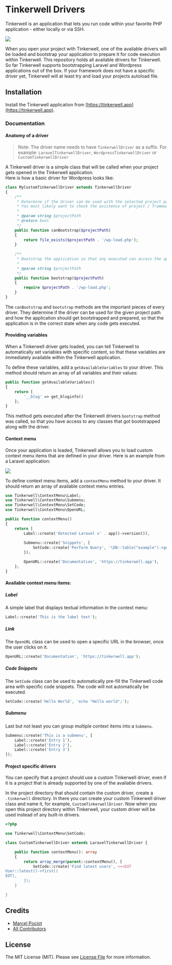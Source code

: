 # Tinkerwell Drivers

Tinkerwell is an application that lets you run code within your favorite PHP application - either locally or via SSH.

![](https://tinkerwell.app/screenshots/screenshot_tinker_locally.png)

When you open your project with Tinkerwell, one of the available drivers will be loaded and bootstrap your application to prepare it for code execution within Tinkerwell. 
This repository holds all available drivers for Tinkerwell. So far Tinkerwell supports bootstrapping Laravel and Wordpress applications out of the box. 
If your framework does not have a specific driver yet, Tinkerwell will at least try and load your projects autoload file.

## Installation

Install the Tinkerwell application from [https://tinkerwell.app](https://tinkerwell.app).

### Documentation

#### Anatomy of a driver

> Note: The driver name needs to have `TinkerwellDriver` as a suffix. For example: `LaravelTinkerwellDriver`, `WordpressTinkerwellDriver` or `CustomTinkerwellDriver`

A Tinkerwell driver is a simple class that will be called when your project gets opened in the Tinkerwell application.  
Here is how a basic driver for Wordpress looks like:

```php
class MyCustomTinkerwellDriver extends TinkerwellDriver
{
    /**
     * Determine if the driver can be used with the selected project path.
     * You most likely want to check the existence of project / framework specific files.
     *
     * @param string $projectPath
     * @return bool
     */
    public function canBootstrap($projectPath)
    {
        return file_exists($projectPath . '/wp-load.php');
    }
    
    /**
     * Bootstrap the application so that any executed can access the application in your desired state.
     * 
     * @param string $projectPath
     */
    public function bootstrap($projectPath)
    {
        require $projectPath . '/wp-load.php';
    }
}
```

The `canBootstrap` and `bootstrap` methods are the important pieces of every driver. 
They determine if the driver can be used for the given project path and how the application should get bootstrapped and prepared, 
so that the application is in the correct state when any code gets executed.

#### Providing variables

When a Tinkerwell driver gets loaded, you can tell Tinkerwell to automatically set variables with specific content, so that these variables are immediately available within the Tinkerwell application.

To define these variables, add a `getAvailableVariables` to your driver. This method should return an array of all variables and their values:

```php
public function getAvailableVariables()
{
    return [
        '__blog' => get_bloginfo()
    ];
}
```

This method gets executed after the Tinkerwell drivers `bootstrap` method was called, so that you have access to any classes that got bootstrapped along with the driver.

#### Context menu

Once your application is loaded, Tinkerwell allows you to load custom context menu items that are defined in your driver. Here is an example from a Laravel application:

![](https://tinkerwell.app/screenshots/context_menu.png)

To define context menu items, add a `contextMenu` method to your driver. It should return an array of available context menu entries.

```php
use Tinkerwell\ContextMenu\Label;
use Tinkerwell\ContextMenu\Submenu;
use Tinkerwell\ContextMenu\SetCode;
use Tinkerwell\ContextMenu\OpenURL;

public function contextMenu()
{
    return [
        Label::create('Detected Laravel v' . app()->version()),
        
        Submenu::create('Snippets', [
            SetCode::create('Perform Query', '\DB::table("example")->get();'),
        ]);

        OpenURL::create('Documentation', 'https://tinkerwell.app'),
    ];
}
```

#### Available context menu items:

##### Label

A simple label that displays textual information in the context menu:

```php
Label::create('This is the label text');
```

##### Link

The `OpenURL` class can be used to open a specific URL in the browser, once the user clicks on it.

```php
OpenURL::create('Documentation', 'https://tinkerwell.app');
```

##### Code Snippets

The `SetCode` class can be used to automatically pre-fill the Tinkerwell code area with specific code snippets. The code will not automatically be executed. 

```php
SetCode::create('Hello World', 'echo "Hello world";');
```

##### Submenu

Last but not least you can group multiple context items into a `Submenu`.

```php
Submenu::create('This is a submenu', [
    Label::create('Entry 1'),
    Label::create('Entry 2'),
    Label::create('Entry 3')
]);
```

#### Project specific drivers

You can specify that a project should use a custom Tinkerwell driver, even if it is a project that is already supported by one of the available drivers. 

In the project directory that should contain the custom driver, create a `.tinkerwell` directory.
In there you can create your custom Tinkerwell driver class and name it, for example, `CustomTinkerwellDriver`. Now when you open this project directory within Tinkerwell, your custom driver will be used instead of any built-in drivers.

```php
<?php

use Tinkerwell\ContextMenu\SetCode;

class CustomTinkerwellDriver extends LaravelTinkerwellDriver {

	public function contextMenu(): array
	{
		return array_merge(parent::contextMenu(), [
			SetCode::create('Find latest users', <<<EOT
User::latest()->first()
EOT),
		]);
	}

}
```

## Credits

- [Marcel Pociot](https://github.com/beyondcode)
- [All Contributors](../../contributors)

## License

The MIT License (MIT). Please see [License File](LICENSE.md) for more information.

